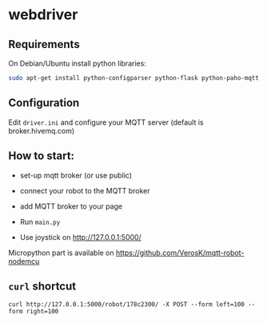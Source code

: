 # webdriver

## Requirements

On Debian/Ubuntu install python libraries:
```bash
sudo apt-get install python-configparser python-flask python-paho-mqtt
```

## Configuration

Edit `driver.ini` and configure your MQTT server (default is broker.hivemq.com)

## How to start:

 * set-up mqtt broker (or use public)

 * connect your robot to the MQTT broker

 * add MQTT broker to your page

 * Run `main.py`

 * Use joystick on http://127.0.0.1:5000/


Micropython part is available on https://github.com/VerosK/mqtt-robot-nodemcu

## `curl` shortcut 

    curl http://127.0.0.1:5000/robot/178c2300/ -X POST --form left=100 --form right=100
